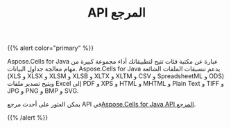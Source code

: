 ﻿---
title: API المرجع
type: docs
weight: 30
url: /ar/java/api-reference/
---
{{% alert color="primary" %}} 

Aspose.Cells for Java عبارة عن مكتبة فئات تتيح لتطبيقاتك أداء مجموعة كبيرة من مهام معالجة جداول البيانات. Aspose.Cells for Java يدعم تنسيقات الملفات الشائعة (XLS و XLSX و XLSM و XLSB و XLTX و XLTM و CSV و SpreadsheetML و ODS) ويتيح تصدير ملفات Excel إلى PDF و XPS و HTML و MHTML و Plain Text و TIFF و JPG و PNG و BMP و SVG.

يمكن العثور على أحدث مرجع API في[Aspose.Cells for Java API المرجع](https://reference.aspose.com/cells/java).

{{% /alert %}}
